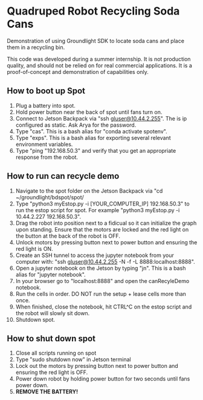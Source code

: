 # Quadruped Robot Recycling Soda Cans

Demonstration of using Groundlight SDK to locate soda cans and place them in a recycling bin.

This code was developed during a summer internship.  It is not production quality, and should not be relied on for real commercial applications.  It is a proof-of-concept and demonstration of capabilities only.

## How to boot up Spot
1. Plug a battery into spot.
2. Hold power button near the back of spot until fans turn on.
3. Connect to Jetson Backpack via "ssh gluser@10.44.2.255". The is ip configured as static. Ask Arya for the password.
4. Type "cas". This is a bash alias for "conda activate spotenv".
5. Type "exps". This is a bash alias for exporting several relevant environment variables.
6. Type "ping "192.168.50.3" and verify that you get an appropriate response from the robot.

## How to run can recycle demo
1. Navigate to the spot folder on the Jetson Backpack via "cd ~/groundlight/bdspot/spot/
2. Type "python3 myEstop.py -i [YOUR_COMPUTER_IP] 192.168.50.3" to run the estop script for spot. For example "python3 myEstop.py -i 10.44.2.227 192.168.50.3".
3. Drag the robot into position next to a fidicual so it can initialize the graph upon standing. Ensure that the motors are locked and the red light on the button at the back of the robot is OFF.
3. Unlock motors by pressing button next to power button and ensuring the red light is ON.
4. Create an SSH tunnel to access the jupyter notebook from your computer with: "ssh gluser@10.44.2.255 -N -f -L 8888:localhost:8888".
5. Open a jupyter notebook on the Jetson by typing "jn". This is a bash alias for "jupyter notebook".
6. In your browser go to "localhost:8888" and open the canRecyleDemo notebook.
7. Run the cells in order. DO NOT run the setup + lease cells more than once.
8. When finished, close the notebook, hit CTRL^C on the estop script and the robot will slowly sit down.
9. Shutdown spot.


## How to shut down spot
1. Close all scripts running on spot 
2. Type "sudo shutdown now" in Jetson terminal
3. Lock out the motors by pressing button next to power button and ensuring the red light is OFF.
4. Power down robot by holding power button for two seconds until fans power down.
5. **REMOVE THE BATTERY!**

